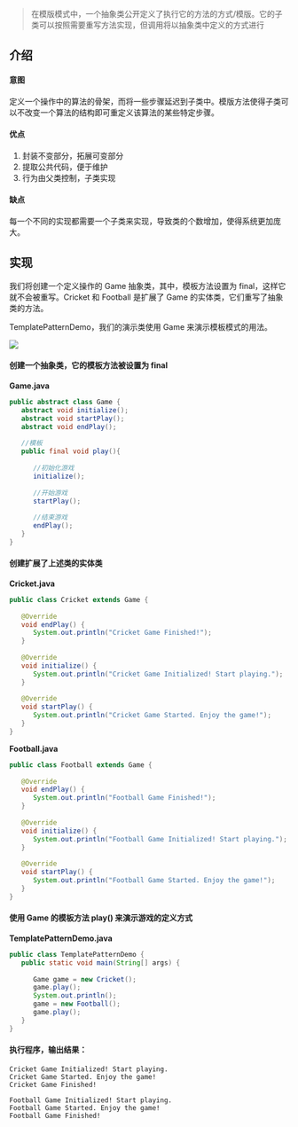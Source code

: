 > 在模版模式中，一个抽象类公开定义了执行它的方法的方式/模版。它的子类可以按照需要重写方法实现，但调用将以抽象类中定义的方式进行

## 介绍
#### 意图
定义一个操作中的算法的骨架，而将一些步骤延迟到子类中。模版方法使得子类可以不改变一个算法的结构即可重定义该算法的某些特定步骤。

#### 优点
1. 封装不变部分，拓展可变部分
2. 提取公共代码，便于维护
3. 行为由父类控制，子类实现

#### 缺点
每一个不同的实现都需要一个子类来实现，导致类的个数增加，使得系统更加庞大。

## 实现

我们将创建一个定义操作的 Game 抽象类，其中，模板方法设置为 final，这样它就不会被重写。Cricket 和 Football 是扩展了 Game 的实体类，它们重写了抽象类的方法。

TemplatePatternDemo，我们的演示类使用 Game 来演示模板模式的用法。

![](https://www.amoshuang.com/wp-content/uploads/2019/01/模版模式类图.jpg)


#### 创建一个抽象类，它的模板方法被设置为 final

**Game.java**
```java
public abstract class Game {
   abstract void initialize();
   abstract void startPlay();
   abstract void endPlay();
 
   //模板
   public final void play(){
 
      //初始化游戏
      initialize();
 
      //开始游戏
      startPlay();
 
      //结束游戏
      endPlay();
   }
}
```

#### 创建扩展了上述类的实体类

**Cricket.java**
```java
public class Cricket extends Game {
 
   @Override
   void endPlay() {
      System.out.println("Cricket Game Finished!");
   }
 
   @Override
   void initialize() {
      System.out.println("Cricket Game Initialized! Start playing.");
   }
 
   @Override
   void startPlay() {
      System.out.println("Cricket Game Started. Enjoy the game!");
   }
}
```
**Football.java**
```java
public class Football extends Game {
 
   @Override
   void endPlay() {
      System.out.println("Football Game Finished!");
   }
 
   @Override
   void initialize() {
      System.out.println("Football Game Initialized! Start playing.");
   }
 
   @Override
   void startPlay() {
      System.out.println("Football Game Started. Enjoy the game!");
   }
}
```

#### 使用 Game 的模板方法 play() 来演示游戏的定义方式

**TemplatePatternDemo.java**
```java
public class TemplatePatternDemo {
   public static void main(String[] args) {
 
      Game game = new Cricket();
      game.play();
      System.out.println();
      game = new Football();
      game.play();      
   }
}
```

#### 执行程序，输出结果：
```
Cricket Game Initialized! Start playing.
Cricket Game Started. Enjoy the game!
Cricket Game Finished!

Football Game Initialized! Start playing.
Football Game Started. Enjoy the game!
Football Game Finished!
```